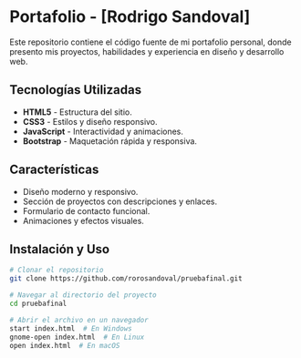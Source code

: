 # Portafolio - [Rodrigo Sandoval]

Este repositorio contiene el código fuente de mi portafolio personal, donde presento mis proyectos, habilidades y experiencia en diseño y desarrollo web.

## Tecnologías Utilizadas

- **HTML5** - Estructura del sitio.
- **CSS3** - Estilos y diseño responsivo.
- **JavaScript** - Interactividad y animaciones.
- **Bootstrap** - Maquetación rápida y responsiva.

## Características

- Diseño moderno y responsivo.
- Sección de proyectos con descripciones y enlaces.
- Formulario de contacto funcional.
- Animaciones y efectos visuales.

## Instalación y Uso

```sh
# Clonar el repositorio
git clone https://github.com/rorosandoval/pruebafinal.git

# Navegar al directorio del proyecto
cd pruebafinal

# Abrir el archivo en un navegador
start index.html  # En Windows
gnome-open index.html  # En Linux
open index.html  # En macOS
